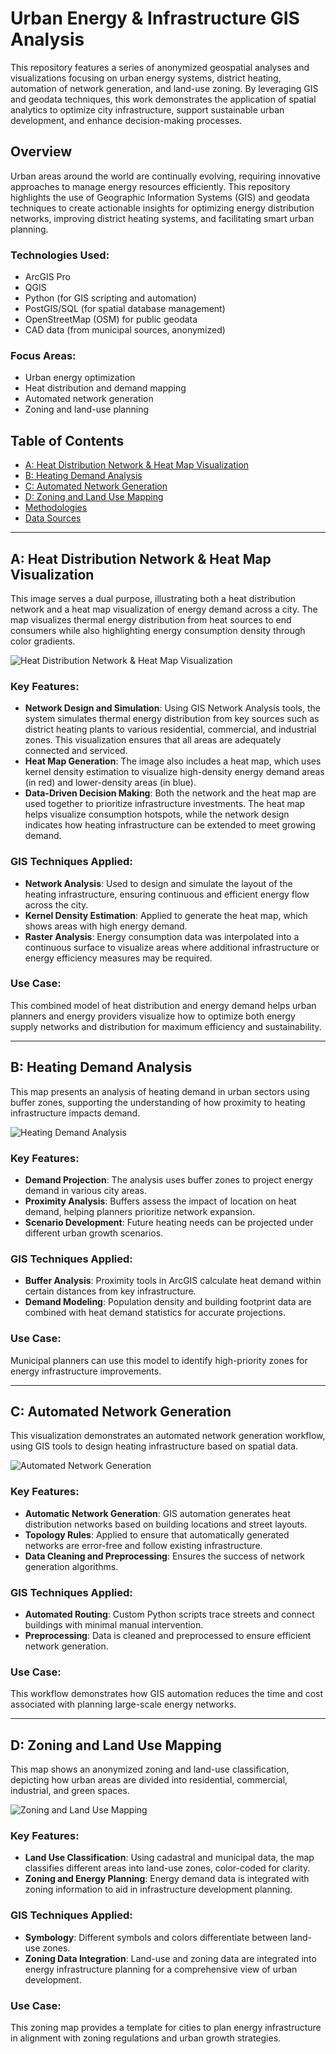 # Urban Energy & Infrastructure GIS Analysis

This repository features a series of anonymized geospatial analyses and visualizations focusing on urban energy systems, district heating, automation of network generation, and land-use zoning. By leveraging GIS and geodata techniques, this work demonstrates the application of spatial analytics to optimize city infrastructure, support sustainable urban development, and enhance decision-making processes.

## Overview

Urban areas around the world are continually evolving, requiring innovative approaches to manage energy resources efficiently. This repository highlights the use of Geographic Information Systems (GIS) and geodata techniques to create actionable insights for optimizing energy distribution networks, improving district heating systems, and facilitating smart urban planning.

### Technologies Used:
- ArcGIS Pro
- QGIS
- Python (for GIS scripting and automation)
- PostGIS/SQL (for spatial database management)
- OpenStreetMap (OSM) for public geodata
- CAD data (from municipal sources, anonymized)

### Focus Areas:
- Urban energy optimization
- Heat distribution and demand mapping
- Automated network generation
- Zoning and land-use planning

## Table of Contents
- [A: Heat Distribution Network & Heat Map Visualization](#a-heat-distribution-network--heat-map-visualization)
- [B: Heating Demand Analysis](#b-heating-demand-analysis)
- [C: Automated Network Generation](#c-automated-network-generation)
- [D: Zoning and Land Use Mapping](#d-zoning-and-land-use-mapping)
- [Methodologies](#methodologies)
- [Data Sources](#data-sources)

---

## A: Heat Distribution Network & Heat Map Visualization

This image serves a dual purpose, illustrating both a heat distribution network and a heat map visualization of energy demand across a city. The map visualizes thermal energy distribution from heat sources to end consumers while also highlighting energy consumption density through color gradients.

![Heat Distribution Network & Heat Map Visualization](images/A%20Heat%20Map%20Visualization%20-%20Melanie%20Netzband%20-%20Case%20Study.png)

### Key Features:
- **Network Design and Simulation**: Using GIS Network Analysis tools, the system simulates thermal energy distribution from key sources such as district heating plants to various residential, commercial, and industrial zones. This visualization ensures that all areas are adequately connected and serviced.
- **Heat Map Generation**: The image also includes a heat map, which uses kernel density estimation to visualize high-density energy demand areas (in red) and lower-density areas (in blue).
- **Data-Driven Decision Making**: Both the network and the heat map are used together to prioritize infrastructure investments. The heat map helps visualize consumption hotspots, while the network design indicates how heating infrastructure can be extended to meet growing demand.

### GIS Techniques Applied:
- **Network Analysis**: Used to design and simulate the layout of the heating infrastructure, ensuring continuous and efficient energy flow across the city.
- **Kernel Density Estimation**: Applied to generate the heat map, which shows areas with high energy demand.
- **Raster Analysis**: Energy consumption data was interpolated into a continuous surface to visualize areas where additional infrastructure or energy efficiency measures may be required.

### Use Case:
This combined model of heat distribution and energy demand helps urban planners and energy providers visualize how to optimize both energy supply networks and distribution for maximum efficiency and sustainability.

---

## B: Heating Demand Analysis

This map presents an analysis of heating demand in urban sectors using buffer zones, supporting the understanding of how proximity to heating infrastructure impacts demand.

![Heating Demand Analysis](images/B%20Heating%20Demand%20Analysis%20-%20Melanie%20Netzband%20-%20Case%20Study.png)

### Key Features:
- **Demand Projection**: The analysis uses buffer zones to project energy demand in various city areas.
- **Proximity Analysis**: Buffers assess the impact of location on heat demand, helping planners prioritize network expansion.
- **Scenario Development**: Future heating needs can be projected under different urban growth scenarios.

### GIS Techniques Applied:
- **Buffer Analysis**: Proximity tools in ArcGIS calculate heat demand within certain distances from key infrastructure.
- **Demand Modeling**: Population density and building footprint data are combined with heat demand statistics for accurate projections.

### Use Case:
Municipal planners can use this model to identify high-priority zones for energy infrastructure improvements.

---

## C: Automated Network Generation

This visualization demonstrates an automated network generation workflow, using GIS tools to design heating infrastructure based on spatial data.

![Automated Network Generation](images/C%20Automated%20Network%20Generation%20-%20Modelbuilder%20solution%20-%20Melanie%20Netzband%20-%20Case%20Study.png)

### Key Features:
- **Automatic Network Generation**: GIS automation generates heat distribution networks based on building locations and street layouts.
- **Topology Rules**: Applied to ensure that automatically generated networks are error-free and follow existing infrastructure.
- **Data Cleaning and Preprocessing**: Ensures the success of network generation algorithms.

### GIS Techniques Applied:
- **Automated Routing**: Custom Python scripts trace streets and connect buildings with minimal manual intervention.
- **Preprocessing**: Data is cleaned and preprocessed to ensure efficient network generation.

### Use Case:
This workflow demonstrates how GIS automation reduces the time and cost associated with planning large-scale energy networks.

---

## D: Zoning and Land Use Mapping

This map shows an anonymized zoning and land-use classification, depicting how urban areas are divided into residential, commercial, industrial, and green spaces.

![Zoning and Land Use Mapping](images/D%20Zoning%20and%20Land%20Use%20Mapping%20-%20Scenario%20Development-%20Melanie%20Netzband%20-%20Case%20Study%20-%20clean.png)

### Key Features:
- **Land Use Classification**: Using cadastral and municipal data, the map classifies different areas into land-use zones, color-coded for clarity.
- **Zoning and Energy Planning**: Energy demand data is integrated with zoning information to aid in infrastructure development planning.

### GIS Techniques Applied:
- **Symbology**: Different symbols and colors differentiate between land-use zones.
- **Zoning Data Integration**: Land-use and zoning data are integrated into energy infrastructure planning for a comprehensive view of urban development.

### Use Case:
This zoning map provides a template for cities to plan energy infrastructure in alignment with zoning regulations and urban growth strategies.
